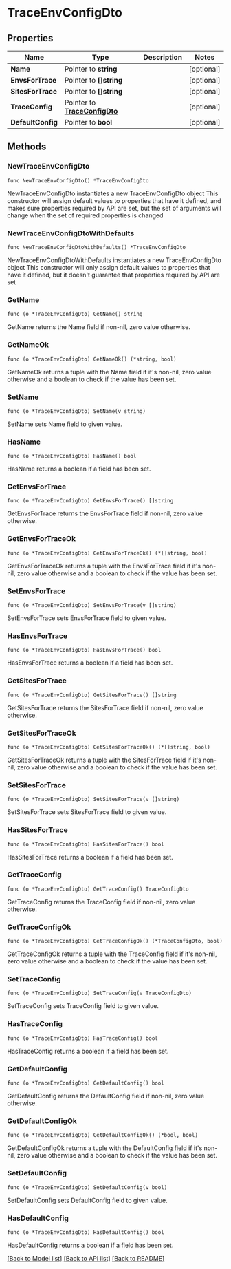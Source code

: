 # TraceEnvConfigDto

## Properties

Name | Type | Description | Notes
------------ | ------------- | ------------- | -------------
**Name** | Pointer to **string** |  | [optional] 
**EnvsForTrace** | Pointer to **[]string** |  | [optional] 
**SitesForTrace** | Pointer to **[]string** |  | [optional] 
**TraceConfig** | Pointer to [**TraceConfigDto**](TraceConfigDto.md) |  | [optional] 
**DefaultConfig** | Pointer to **bool** |  | [optional] 

## Methods

### NewTraceEnvConfigDto

`func NewTraceEnvConfigDto() *TraceEnvConfigDto`

NewTraceEnvConfigDto instantiates a new TraceEnvConfigDto object
This constructor will assign default values to properties that have it defined,
and makes sure properties required by API are set, but the set of arguments
will change when the set of required properties is changed

### NewTraceEnvConfigDtoWithDefaults

`func NewTraceEnvConfigDtoWithDefaults() *TraceEnvConfigDto`

NewTraceEnvConfigDtoWithDefaults instantiates a new TraceEnvConfigDto object
This constructor will only assign default values to properties that have it defined,
but it doesn't guarantee that properties required by API are set

### GetName

`func (o *TraceEnvConfigDto) GetName() string`

GetName returns the Name field if non-nil, zero value otherwise.

### GetNameOk

`func (o *TraceEnvConfigDto) GetNameOk() (*string, bool)`

GetNameOk returns a tuple with the Name field if it's non-nil, zero value otherwise
and a boolean to check if the value has been set.

### SetName

`func (o *TraceEnvConfigDto) SetName(v string)`

SetName sets Name field to given value.

### HasName

`func (o *TraceEnvConfigDto) HasName() bool`

HasName returns a boolean if a field has been set.

### GetEnvsForTrace

`func (o *TraceEnvConfigDto) GetEnvsForTrace() []string`

GetEnvsForTrace returns the EnvsForTrace field if non-nil, zero value otherwise.

### GetEnvsForTraceOk

`func (o *TraceEnvConfigDto) GetEnvsForTraceOk() (*[]string, bool)`

GetEnvsForTraceOk returns a tuple with the EnvsForTrace field if it's non-nil, zero value otherwise
and a boolean to check if the value has been set.

### SetEnvsForTrace

`func (o *TraceEnvConfigDto) SetEnvsForTrace(v []string)`

SetEnvsForTrace sets EnvsForTrace field to given value.

### HasEnvsForTrace

`func (o *TraceEnvConfigDto) HasEnvsForTrace() bool`

HasEnvsForTrace returns a boolean if a field has been set.

### GetSitesForTrace

`func (o *TraceEnvConfigDto) GetSitesForTrace() []string`

GetSitesForTrace returns the SitesForTrace field if non-nil, zero value otherwise.

### GetSitesForTraceOk

`func (o *TraceEnvConfigDto) GetSitesForTraceOk() (*[]string, bool)`

GetSitesForTraceOk returns a tuple with the SitesForTrace field if it's non-nil, zero value otherwise
and a boolean to check if the value has been set.

### SetSitesForTrace

`func (o *TraceEnvConfigDto) SetSitesForTrace(v []string)`

SetSitesForTrace sets SitesForTrace field to given value.

### HasSitesForTrace

`func (o *TraceEnvConfigDto) HasSitesForTrace() bool`

HasSitesForTrace returns a boolean if a field has been set.

### GetTraceConfig

`func (o *TraceEnvConfigDto) GetTraceConfig() TraceConfigDto`

GetTraceConfig returns the TraceConfig field if non-nil, zero value otherwise.

### GetTraceConfigOk

`func (o *TraceEnvConfigDto) GetTraceConfigOk() (*TraceConfigDto, bool)`

GetTraceConfigOk returns a tuple with the TraceConfig field if it's non-nil, zero value otherwise
and a boolean to check if the value has been set.

### SetTraceConfig

`func (o *TraceEnvConfigDto) SetTraceConfig(v TraceConfigDto)`

SetTraceConfig sets TraceConfig field to given value.

### HasTraceConfig

`func (o *TraceEnvConfigDto) HasTraceConfig() bool`

HasTraceConfig returns a boolean if a field has been set.

### GetDefaultConfig

`func (o *TraceEnvConfigDto) GetDefaultConfig() bool`

GetDefaultConfig returns the DefaultConfig field if non-nil, zero value otherwise.

### GetDefaultConfigOk

`func (o *TraceEnvConfigDto) GetDefaultConfigOk() (*bool, bool)`

GetDefaultConfigOk returns a tuple with the DefaultConfig field if it's non-nil, zero value otherwise
and a boolean to check if the value has been set.

### SetDefaultConfig

`func (o *TraceEnvConfigDto) SetDefaultConfig(v bool)`

SetDefaultConfig sets DefaultConfig field to given value.

### HasDefaultConfig

`func (o *TraceEnvConfigDto) HasDefaultConfig() bool`

HasDefaultConfig returns a boolean if a field has been set.


[[Back to Model list]](../README.md#documentation-for-models) [[Back to API list]](../README.md#documentation-for-api-endpoints) [[Back to README]](../README.md)


